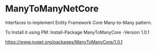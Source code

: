 # ManyToManyNetCore
Interfaces to implement Entity Framework Core Many-to-Many pattern.

To Install it using PM: Install-Package ManyToManyCore -Version 1.0.1

https://www.nuget.org/packages/ManyToManyCore/1.0.1
